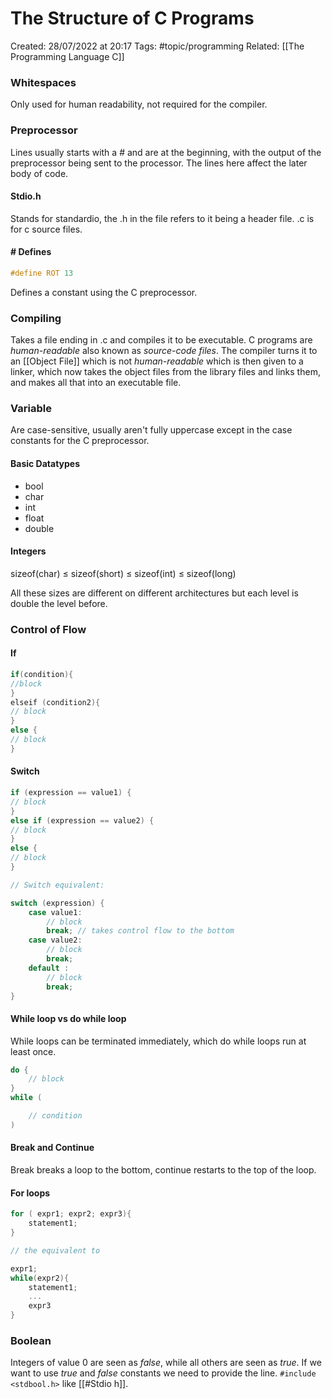 # The Structure of C Programs
Created: 28/07/2022 at 20:17
Tags: #topic/programming 
Related: [[The Programming Language C]]

### Whitespaces
Only used for human readability, not required for the compiler.

### Preprocessor
Lines usually starts with a # and are at the beginning, with the output of the 
preprocessor being sent to the processor.
The lines here affect the later body of code.

#### Stdio.h
 Stands for standardio, the .h in the file refers to it being a header file. .c is for c source files.

#### # Defines
```c
#define ROT 13
```
Defines a constant using the C preprocessor.

### Compiling
Takes a file ending in .c and compiles it to be executable. C programs are *human-readable* also known as *source-code files*. The compiler turns it to an [[Object File]] which is not *human-readable* which is then given to a linker, which now takes the object files from the library files and links them, and makes all that into an executable file.

### Variable
Are case-sensitive, usually aren't fully uppercase except in the case constants for the C preprocessor.

#### Basic Datatypes
- bool
- char
- int
- float
- double

#### Integers
sizeof(char) $\leq$ sizeof(short) $\leq$ sizeof(int) $\leq$ sizeof(long)

All these sizes are different on different architectures but each level is double the level before.

### Control of Flow
#### If
```c
if(condition){
//block
}
elseif (condition2){
// block
}
else {
// block
}
```

#### Switch
```c
if (expression == value1) {
// block
}
else if (expression == value2) {
// block
}
else {
// block
}

// Switch equivalent:

switch (expression) {
	case value1:
		// block
		break; // takes control flow to the bottom
	case value2:
		// block
		break;
	default :
		// block
		break;
}
```

#### While loop vs do while loop
While loops can be terminated immediately, which do while loops run at least once.
```c
do {
	// block
}
while (

	// condition
)
```

#### Break and Continue
Break breaks a loop to the bottom, continue restarts to the top of the loop.

#### For loops
```c
for ( expr1; expr2; expr3){
	statement1;
}

// the equivalent to

expr1;
while(expr2){
	statement1;
	...
	expr3
}
```

### Boolean
Integers of value 0 are seen as *false*, while all others are seen as *true*. If we want to use *true* and *false* constants we need to provide the line. `#include <stdbool.h>` like [[#Stdio h]].